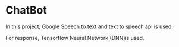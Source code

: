# ChatBot

In this project, Google Speech to text and text to speech api is used.

For response, Tensorflow Neural Network (DNN)is used. 

